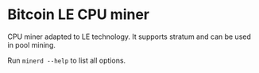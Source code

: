 # Bitcoin LE CPU miner
CPU miner adapted to LE technology. It supports stratum and can be used in pool mining.

Run ```minerd --help``` to list all options.
